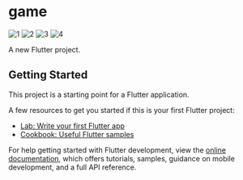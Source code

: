 # game

![1](https://github.com/sahabaspk/flutter-game/blob/73d56d79847d703803b6815b53f900d7ddd536f8/image1.png)
![2](https://github.com/sahabaspk/flutter-game/blob/aba253e8e39d08460d541eab7ac1f4e30efb6148/image2.png)
![3](https://github.com/sahabaspk/flutter-game/blob/8cd351ac8851ebcbbf3c495289f2a4f9066df8d0/image3.png)
![4](https://github.com/sahabaspk/flutter-game/blob/1b847ece004bd881d8a5ccaef3c6bdc07d948062/image4.png)





A new Flutter project.
## Getting Started
This project is a starting point for a Flutter application.

A few resources to get you started if this is your first Flutter project:

- [Lab: Write your first Flutter app](https://docs.flutter.dev/get-started/codelab)
- [Cookbook: Useful Flutter samples](https://docs.flutter.dev/cookbook)

For help getting started with Flutter development, view the
[online documentation](https://docs.flutter.dev/), which offers tutorials,
samples, guidance on mobile development, and a full API reference.
